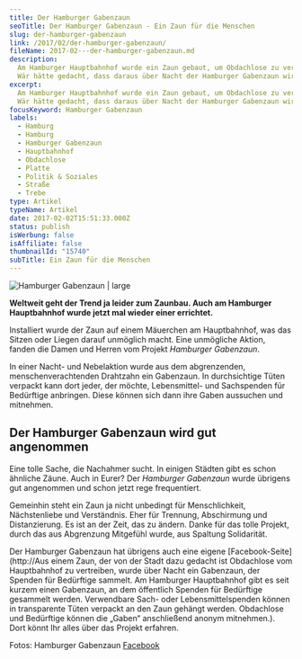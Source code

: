 ```yaml
---
title: Der Hamburger Gabenzaun
seoTitle: Der Hamburger Gabenzaun - Ein Zaun für die Menschen
slug: der-hamburger-gabenzaun
link: /2017/02/der-hamburger-gabenzaun/
fileName: 2017-02---der-hamburger-gabenzaun.md
description:
  Am Hamburger Hauptbahnhof wurde ein Zaun gebaut, um Obdachlose zu vertreiben.
  Wär hätte gedacht, dass daraus über Nacht der Hamburger Gabenzaun wird?
excerpt:
  Am Hamburger Hauptbahnhof wurde ein Zaun gebaut, um Obdachlose zu vertreiben.
  Wär hätte gedacht, dass daraus über Nacht der Hamburger Gabenzaun wird?
focusKeyword: Hamburger Gabenzaun
labels:
  - Hamburg
  - Hamburg
  - Hamburger Gabenzaun
  - Hauptbahnhof
  - Obdachlose
  - Platte
  - Politik & Soziales
  - Straße
  - Trebe
type: Artikel
typeName: Artikel
date: 2017-02-02T15:51:33.000Z
status: publish
isWerbung: false
isAffiliate: false
thumbnailId: "15740"
subTitle: Ein Zaun für die Menschen
---
```


![Hamburger Gabenzaun | large](http://cardamonchai.com/wp-content/uploads/2017/02/Gabenzaun-1-800x450.jpg)

<strong>Weltweit geht der Trend ja leider zum Zaunbau. Auch am Hamburger
Hauptbahnhof wurde jetzt mal wieder einer errichtet. </strong>

Installiert wurde der Zaun auf einem Mäuerchen am Hauptbahnhof, was das Sitzen
oder Liegen darauf unmöglich macht. Eine unmögliche Aktion, fanden die Damen und
Herren vom Projekt <em>Hamburger Gabenzaun</em>.

In einer Nacht- und Nebelaktion wurde aus dem abgrenzenden, menschenverachtenden
Drahtzahn ein Gabenzaun. In durchsichtige Tüten verpackt kann dort jeder, der
möchte, Lebensmittel- und Sachspenden für Bedürftige anbringen. Diese können
sich dann ihre Gaben aussuchen und mitnehmen.

## Der Hamburger Gabenzaun wird gut angenommen

Eine tolle Sache, die Nachahmer sucht. In einigen Städten gibt es schon ähnliche
Zäune. Auch in Eurer? Der <em>Hamburger Gabenzaun</em> wurde übrigens gut
angenommen und schon jetzt rege frequentiert.

Gemeinhin steht ein Zaun ja nicht unbedingt für Menschlichkeit, Nächstenliebe
und Verständnis. Eher für Trennung, Abschirmung und Distanzierung. Es ist an der
Zeit, das zu ändern. Danke für das tolle Projekt, durch das aus Abgrenzung
Mitgefühl wurde, aus Spaltung Solidarität.

Der Hamburger Gabenzaun hat übrigens auch eine eigene
[Facebook-Seite](http://Aus einem Zaun, der von der Stadt dazu gedacht ist
Obdachlose vom Hauptbahnhof zu vertreiben, wurde über Nacht ein Gabenzaun, der
Spenden für Bedürftige sammelt. Am Hamburger Hauptbahnhof gibt es seit kurzem
einen Gabenzaun, an dem öffentlich Spenden für Bedürftige gesammelt werden.
Verwendbare Sach- oder Lebensmittelspenden können in transparente Tüten verpackt
an den Zaun gehängt werden. Obdachlose und Bedürftige können die „Gaben“
anschließend anonym mitnehmen.). Dort könnt Ihr alles über das Projekt erfahren.

Fotos: Hamburger Gabenzaun
[Facebook](https://www.facebook.com/gabenzaunhamburg/)
